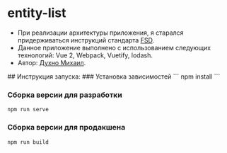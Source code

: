 # entity-list
<ul>
  <li>
    При реализации архитектуры приложения, я старался придерживаться инструкций стандарта <a href="https://feature-sliced.design/ru/docs/get-started/overview" target="_black">FSD</a>.
  </li>
  <li>
    Данное приложение выполнено с использованием следующих технологий: Vue 2, Webpack, Vuetify, lodash.
  </li>
  <li>
    Автор: <a href="https://t.me/MishaDuhno" target="_blank">Духно Михаил</a>.
  </li>
</ul>
## Инструкция запуска:
### Установка зависимостей
```
npm install
```

### Сборка версии для разработки
```
npm run serve
```

### Сборка версии для продакшена
```
npm run build

